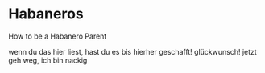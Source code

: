 # Habaneros
How to be a Habanero Parent

wenn du das hier liest, hast du es bis hierher geschafft! glückwunsch! jetzt geh weg, ich bin nackig
